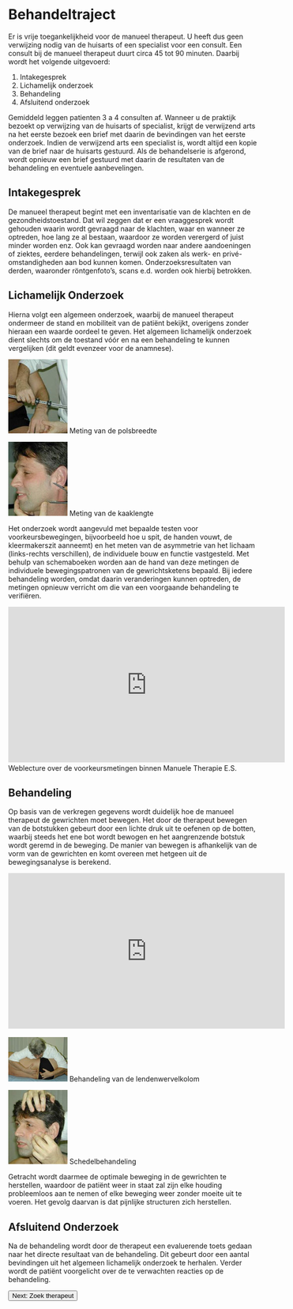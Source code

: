 # Behandeltraject

Er is vrije toegankelijkheid voor de manueel therapeut. U heeft dus geen verwijzing nodig van de huisarts of een specialist voor een consult. Een consult bij de manueel therapeut duurt circa 45 tot 90 minuten. Daarbij wordt het volgende uitgevoerd:

1. Intakegesprek
2. Lichamelijk onderzoek
3. Behandeling
4. Afsluitend onderzoek

Gemiddeld leggen patienten 3 a 4 consulten af. Wanneer u de praktijk bezoekt op verwijzing van de huisarts of specialist, krijgt de verwijzend arts na het eerste bezoek een brief met daarin de bevindingen van het eerste onderzoek. Indien de verwijzend arts een specialist is, wordt altijd een kopie van de brief naar de huisarts gestuurd. Als de behandelserie is afgerond, wordt opnieuw een brief gestuurd met daarin de resultaten van de behandeling en eventuele aanbevelingen.

## Intakegesprek

De manueel therapeut begint met een inventarisatie van de klachten en de gezondheids­toestand. Dat wil zeggen dat er een vraaggesprek wordt gehouden waarin wordt gevraagd naar de klachten, waar en wanneer ze optreden, hoe lang ze al bestaan, waardoor ze worden verergerd of juist minder worden enz. Ook kan gevraagd worden naar andere aandoeningen of ziektes, eerdere behandelingen, terwijl ook zaken als werk- en privé-omstandigheden aan bod kunnen komen. Onderzoeksresultaten van derden, waaronder röntgenfoto’s, scans e.d. worden ook hierbij betrokken.

## Lichamelijk Onderzoek

Hierna volgt een algemeen onderzoek, waarbij de manueel therapeut ondermeer de stand en mobiliteit van de patiënt bekijkt, overigens zonder hieraan een waarde oordeel te geven. Het algemeen lichamelijk onderzoek dient slechts om de toestand vóór en na een behandeling te kunnen vergelijken (dit geldt evenzeer voor de anamnese).

![](img/BEH120_meten02-120x150.jpg)
Meting van de polsbreedte

![](img/BEH120_meten01-120x150.jpg)
Meting van de kaaklengte

Het onderzoek wordt aangevuld met bepaalde testen voor voorkeursbewegingen, bijvoorbeeld hoe u spit, de handen vouwt, de kleermakerszit aanneemt) en het meten van de asymmetrie van het lichaam (links-rechts verschillen), de individuele bouw en functie vastgesteld. Met behulp van schema­boeken worden aan de hand van deze metingen de individuele bewegingspatronen van de gewrichtsketens bepaald. Bij iedere behandeling worden, omdat daarin veranderingen kunnen optreden, de metingen opnieuw verricht om die van een voorgaande behandeling te verifiëren.

<iframe width="560" height="315" src="https://www.youtube-nocookie.com/embed/b3DA9MtMQGs" frameborder="0" allow="accelerometer; autoplay; clipboard-write; encrypted-media; gyroscope; picture-in-picture" allowfullscreen></iframe>
Weblecture over de voorkeursmetingen binnen Manuele Therapie E.S.

## Behandeling

Op basis van de verkregen gegevens wordt duidelijk hoe de manueel therapeut de gewrichten moet bewegen. Het door de therapeut bewegen van de botstukken gebeurt door een lichte druk uit te oefenen op de botten, waarbij steeds het ene bot wordt bewogen en het aangrenzende botstuk wordt geremd in de beweging. De manier van bewegen is afhankelijk van de vorm van de gewrichten en komt overeen met hetgeen uit de bewegingsanalyse is berekend. 

<iframe width="560" height="315" src="https://www.youtube-nocookie.com/embed/cLw8wjtX0_c" frameborder="0" allow="accelerometer; autoplay; clipboard-write; encrypted-media; gyroscope; picture-in-picture" allowfullscreen></iframe>

![](img/BEH120_lendenwervel.jpg)
Behandeling van de lendenwervelkolom

![](img/BEH120_schedel-120x150.jpg)
Schedelbehandeling

Getracht wordt daarmee de optimale beweging in de gewrichten te herstellen, waardoor de patiënt weer in staat zal zijn elke houding probleemloos aan te nemen of elke beweging weer zonder moeite uit te voeren. Het gevolg daarvan is dat pijnlijke structuren zich herstellen.

## Afsluitend Onderzoek

Na de behandeling wordt door de therapeut een evaluerende toets gedaan naar het directe resultaat van de behandeling. Dit gebeurt door een aantal bevindingen uit het algemeen lichamelijk onderzoek te herhalen. Verder wordt de patiënt voorgelicht over de te verwachten reacties op de behandeling.

<!-- CTA -->
<section class="text-gray-700 body-font">
    <a href="therapeuten.html">
        <button class="flex mx-auto text-white bg-pink-500 border-0 py-2 px-8 focus:outline-none hover:bg-gray-600 rounded text-lg">
            Next: Zoek therapeut
        </button>
    </a>
</section>